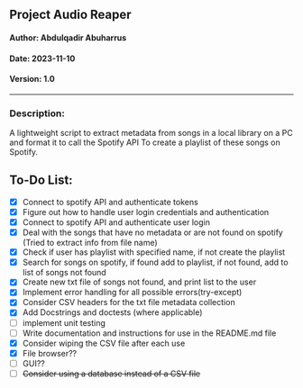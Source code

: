 ## Project Audio Reaper

#### Author: Abdulqadir Abuharrus

#### Date: 2023-11-10

#### Version: 1.0

____

### Description:

A lightweight script to extract metadata from songs in a local library on a PC and format it to call the Spotify API
To create a playlist of these songs on Spotify.

## To-Do List:

- [X] Connect to spotify API and authenticate tokens
- [X] Figure out how to handle user login credentials and authentication
- [X] Connect to spotify API and authenticate user login
- [X] Deal with the songs that have no metadata or are not found on spotify (Tried to extract info from file name)
- [X] Check if user has playlist with specified name, if not create the playlist
- [X] Search for songs on spotify, if found add to playlist, if not found, add to list of songs not found
- [X] Create new txt file of songs not found, and print list to the user
- [X] Implement error handling for all possible errors(try-except)
- [X] Consider CSV headers for the txt file metadata collection
- [X] Add Docstrings and doctests (where applicable)
- [ ] implement unit testing
- [ ] Write documentation and instructions for use in the README.md file
- [X] Consider wiping the CSV file after each use
- [X] File browser??
- [ ] GUI??
- [ ] ~~Consider using a database instead of a CSV file~~